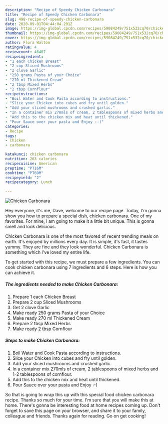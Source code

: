 ```yaml
---
description: "Recipe of Speedy Chicken Carbonara"
title: "Recipe of Speedy Chicken Carbonara"
slug: 498-recipe-of-speedy-chicken-carbonara
date: 2020-09-01T04:44:04.291Z
image: https://img-global.cpcdn.com/recipes/59084249/751x532cq70/chicken-carbonara-recipe-main-photo.jpg
thumbnail: https://img-global.cpcdn.com/recipes/59084249/751x532cq70/chicken-carbonara-recipe-main-photo.jpg
cover: https://img-global.cpcdn.com/recipes/59084249/751x532cq70/chicken-carbonara-recipe-main-photo.jpg
author: Flora Walton
ratingvalue: 4
reviewcount: 46407
recipeingredient:
- "1 each Chicken Breast"
- "2 cup Sliced Mushrooms"
- "2 clove Garlic"
- "250 grams Pasta of your Choice"
- "270 ml Thickened Cream"
- "2 tbsp Mixed Herbs"
- "2 tbsp Cornflour"
recipeinstructions:
- "Boil Water and Cook Pasta according to instructions."
- "Slice your Chicken into cubes and fry until golden."
- "Add your sliced mushrooms and crushed garlic."
- "In a container mix 270mls of cream, 2 tablespoons of mixed herbs and 1-2 tablespoons of cornflour."
- "Add this to the chicken mix and heat until thickened."
- "Pour Sauce over your pasta and Enjoy :-)"
categories:
- Recipe
tags:
- chicken
- carbonara

katakunci: chicken carbonara 
nutrition: 263 calories
recipecuisine: American
preptime: "PT16M"
cooktime: "PT60M"
recipeyield: "2"
recipecategory: Lunch

---
```



![Chicken Carbonara](https://img-global.cpcdn.com/recipes/59084249/751x532cq70/chicken-carbonara-recipe-main-photo.jpg)

Hey everyone, it's me, Dave, welcome to our recipe page. Today, I'm gonna show you how to prepare a special dish, chicken carbonara. One of my favorites. For mine, I am going to make it a little bit unique. This is gonna smell and look delicious.



Chicken Carbonara is one of the most favored of recent trending meals on earth. It's enjoyed by millions every day. It is simple, it's fast, it tastes yummy. They are fine and they look wonderful. Chicken Carbonara is something which I've loved my entire life.


To get started with this recipe, we must prepare a few ingredients. You can cook chicken carbonara using 7 ingredients and 6 steps. Here is how you can achieve it.

<!--inarticleads1-->

##### The ingredients needed to make Chicken Carbonara:

1. Prepare 1 each Chicken Breast
1. Prepare 2 cup Sliced Mushrooms
1. Get 2 clove Garlic
1. Make ready 250 grams Pasta of your Choice
1. Make ready 270 ml Thickened Cream
1. Prepare 2 tbsp Mixed Herbs
1. Make ready 2 tbsp Cornflour




<!--inarticleads2-->

##### Steps to make Chicken Carbonara:

1. Boil Water and Cook Pasta according to instructions.
1. Slice your Chicken into cubes and fry until golden.
1. Add your sliced mushrooms and crushed garlic.
1. In a container mix 270mls of cream, 2 tablespoons of mixed herbs and 1-2 tablespoons of cornflour.
1. Add this to the chicken mix and heat until thickened.
1. Pour Sauce over your pasta and Enjoy :-)




So that is going to wrap this up with this special food chicken carbonara recipe. Thanks so much for your time. I'm sure that you will make this at home. There's gonna be interesting food at home recipes coming up. Don't forget to save this page on your browser, and share it to your family, colleague and friends. Thanks again for reading. Go on get cooking!

